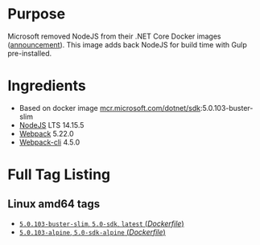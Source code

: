# Purpose
Microsoft removed NodeJS from their .NET Core Docker images ([announcement](https://github.com/aspnet/Announcements/issues/298)). This image adds back NodeJS for build time with Gulp pre-installed.

# Ingredients
* Based on docker image [mcr.microsoft.com/dotnet/sdk](https://hub.docker.com/_/microsoft-dotnet-sdk/):5.0.103-buster-slim
* [NodeJS](https://nodejs.org/) LTS 14.15.5
* [Webpack](https://www.npmjs.com/package/webpack) 5.22.0
* [Webpack-cli](https://www.npmjs.com/package/webpack-cli) 4.5.0

# Full Tag Listing
## Linux amd64 tags
- [`5.0.103-buster-slim`, `5.0-sdk`, `latest` (*Dockerfile*)](https://github.com/Mathieu79FI/dotnet-docker/blob/master/5.0/sdk/buster-slim/webpack/Dockerfile)
- [`5.0.103-alpine`, `5.0-sdk-alpine` (*Dockerfile*)](https://github.com/Mathieu79FI/dotnet-docker/blob/master/5.0/sdk/alpine/webpack/Dockerfile)
